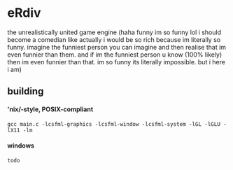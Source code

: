 # eRdiv

the unrealistically united game engine (haha funny im so funny lol i should become a comedian like actually i would be so rich because im literally
so funny. imagine the funniest person you can imagine and then realise that im even funnier than them. and if im the funniest person u know (100% likely) then im even funnier than that. im so funny its literally impossible. but i here i am)

## building
#### 'nix/-style, POSIX-compliant
`gcc main.c -lcsfml-graphics -lcsfml-window -lcsfml-system -lGL -lGLU -lX11 -lm`
#### windows
`todo`
